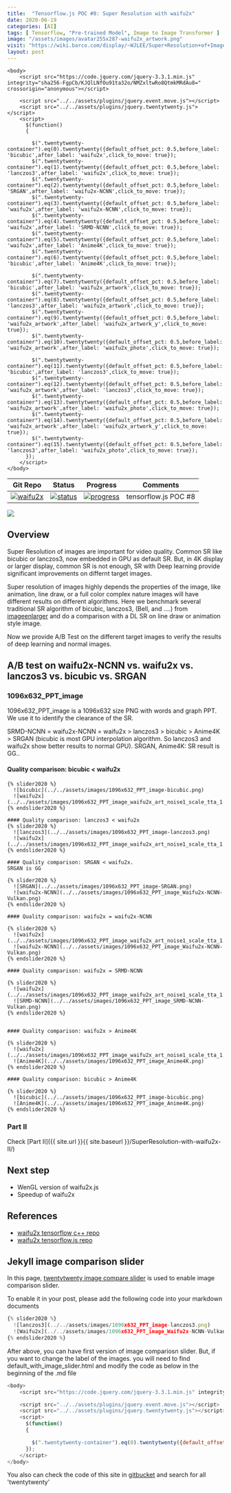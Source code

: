 ```yaml
---
title:  "Tensorflow.js POC #8: Super Resolution with waifu2x"
date: 2020-06-19
categories: [AI]
tags: [ Tensorflow, "Pre-trained Model", Image to Image Transformer ]
image: "/assets/images/avatar255x287-waifu2x_artwork.png"
visit: "https://wiki.barco.com/display/~WJLEE/Super+Resolution+of+Images"
layout: post
---
```

```{r echo=FALSE, eval=FALSE}
<body>
    <script src="https://code.jquery.com/jquery-3.3.1.min.js" integrity="sha256-FgpCb/KJQlLNfOu91ta32o/NMZxltwRo8QtmkMRdAu8=" crossorigin="anonymous"></script>

    <script src="../../assets/plugins/jquery.event.move.js"></script>
    <script src="../../assets/plugins/jquery.twentytwenty.js"></script>
    <script>
      $(function()
      {

        $(".twentytwenty-container").eq(0).twentytwenty({default_offset_pct: 0.5,before_label: 'bicubic',after_label: 'waifu2x',click_to_move: true});
        $(".twentytwenty-container").eq(1).twentytwenty({default_offset_pct: 0.5,before_label: 'lanczos3',after_label: 'waifu2x',click_to_move: true});
        $(".twentytwenty-container").eq(2).twentytwenty({default_offset_pct: 0.5,before_label: 'SRGAN',after_label: 'waifu2x-NCNN',click_to_move: true});
        $(".twentytwenty-container").eq(3).twentytwenty({default_offset_pct: 0.5,before_label: 'waifu2x',after_label: 'waifu2x-NCNN',click_to_move: true});
        $(".twentytwenty-container").eq(4).twentytwenty({default_offset_pct: 0.5,before_label: 'waifu2x',after_label: 'SRMD-NCNN',click_to_move: true});
        $(".twentytwenty-container").eq(5).twentytwenty({default_offset_pct: 0.5,before_label: 'waifu2x',after_label: 'Anime4K',click_to_move: true});
        $(".twentytwenty-container").eq(6).twentytwenty({default_offset_pct: 0.5,before_label: 'bicubic',after_label: 'Anime4K',click_to_move: true});

        $(".twentytwenty-container").eq(7).twentytwenty({default_offset_pct: 0.5,before_label: 'bicubic',after_label: 'waifu2x_artwork',click_to_move: true});
        $(".twentytwenty-container").eq(8).twentytwenty({default_offset_pct: 0.5,before_label: 'lanczos3',after_label: 'waifu2x_artwork',click_to_move: true});
        $(".twentytwenty-container").eq(9).twentytwenty({default_offset_pct: 0.5,before_label: 'waifu2x_artwork',after_label: 'waifu2x_artwork_y',click_to_move: true});
        $(".twentytwenty-container").eq(10).twentytwenty({default_offset_pct: 0.5,before_label: 'waifu2x_artwork',after_label: 'waifu2x_photo',click_to_move: true});

        $(".twentytwenty-container").eq(11).twentytwenty({default_offset_pct: 0.5,before_label: 'bicubic',after_label: 'lanczos3',click_to_move: true});
        $(".twentytwenty-container").eq(12).twentytwenty({default_offset_pct: 0.5,before_label: 'waifu2x_artwork',after_label: 'lanczos3',click_to_move: true});
        $(".twentytwenty-container").eq(13).twentytwenty({default_offset_pct: 0.5,before_label: 'waifu2x_artwork',after_label: 'waifu2x_photo',click_to_move: true});
        $(".twentytwenty-container").eq(14).twentytwenty({default_offset_pct: 0.5,before_label: 'waifu2x_artwork',after_label: 'waifu2x_artwork_y',click_to_move: true});
        $(".twentytwenty-container").eq(15).twentytwenty({default_offset_pct: 0.5,before_label: 'lanczos3',after_label: 'waifu2x_photo',click_to_move: true});
      });
    </script>
</body>

```

| Git Repo                                                                                                                                         | Status                                                                                                                                                                | Progress                                                                                                                    | Comments                                                     |
|--------------------------------------------------------------------------------------------------------------------------------------------------|-----------------------------------------------------------------------------------------------------------------------------------------------------------------------|----------------------------------------------------------------------------------------------------------------------------------------|--------------------------------------------------------------|
| [![waifu2x](https://img.shields.io/badge/waifu2x_tfjs-gray?logo=tensorflow)](https://git.barco.com/users/wjlee/repos/waifu2x-tfjs/browse) | [![status](https://tailab.barco.com:9443/deeplearningcomputing/waifu2x-tfjs/badges/master/pipeline.svg)](https://tailab.barco.com:9443/deeplearningcomputing/waifu2x-tfjs/pipelines) | [![progress](https://img.shields.io/badge/waifu2x_tfjs-POC-red)](http://dlc.barco.com:3002/)|tensorflow.js POC #8|

[![](https://rebrand.ly/dlc_png_url)](https://rebrand.ly/dlc_uml_url)

## Overview
Super Resolution of images are important for video quality. Common SR like bicubic or lanczos3, now embedded in GPU as default SR. But, in 4K display or larger display, common SR is not enough, SR with Deep learning provide significant improvements on differnt target images. 

Super resolution of images highly depends the properties of the image, like animation, line draw, or a full color complex nature images will have different results on different algorithms. Here we benchmark several traditional SR algorithm of bicubic, lanczos3, (Bell, and ....) from [imageenlarger](https://www.imageenlarger.com/) and do a comparison with a DL SR on line draw or animation style image. 

Now we provide A/B Test on the different target images to verify the results of deep learning and normal images.

## A/B test on waifu2x-NCNN vs. waifu2x vs. lanczos3 vs. bicubic vs. SRGAN

### 1096x632_PPT_image

1096x632_PPT_image is a 1096x632 size PNG with words and graph PPT. We use it to identify the clearance of the SR.

SRMD-NCNN = waifu2x-NCNN = waifu2x > lanczos3 > bicubic > Anime4K > SRGAN (bicubic is most GPU interpolation algorithm. So lanczos3 and waifu2x show better results to normal GPU). SRGAN, Anime4K: SR result is GG..

#### Quality comparison: bicubic < waifu2x
```{r echo=FALSE, eval=FALSE}
{% slider2020 %}
  ![bicubic](../../assets/images/1096x632_PPT_image-bicubic.png)
  ![waifu2x](../../assets/images/1096x632_PPT_image_waifu2x_art_noise1_scale_tta_1.png)
{% endslider2020 %}

#### Quality comparison: lanczos3 < waifu2x
{% slider2020 %}
  ![lanczos3](../../assets/images/1096x632_PPT_image-lanczos3.png)
  ![waifu2x](../../assets/images/1096x632_PPT_image_waifu2x_art_noise1_scale_tta_1.png)
{% endslider2020 %}

#### Quality comparison: SRGAN < waifu2x. 
SRGAN is GG

{% slider2020 %}
  ![SRGAN](../../assets/images/1096x632_PPT_image-SRGAN.png)
  ![waifu2x-NCNN](../../assets/images/1096x632_PPT_image_Waifu2x-NCNN-Vulkan.png)
{% endslider2020 %}

#### Quality comparison: waifu2x = waifu2x-NCNN

{% slider2020 %}
  ![waifu2x](../../assets/images/1096x632_PPT_image_waifu2x_art_noise1_scale_tta_1.png)
  ![waifu2x-NCNN](../../assets/images/1096x632_PPT_image_Waifu2x-NCNN-Vulkan.png)
{% endslider2020 %}

#### Quality comparison: waifu2x = SRMD-NCNN

{% slider2020 %}
  ![waifu2x](../../assets/images/1096x632_PPT_image_waifu2x_art_noise1_scale_tta_1.png)
  ![SRMD-NCNN](../../assets/images/1096x632_PPT_image_SRMD-NCNN-Vulkan.png)
{% endslider2020 %}


#### Quality comparison: waifu2x > Anime4K

{% slider2020 %}
  ![waifu2x](../../assets/images/1096x632_PPT_image_waifu2x_art_noise1_scale_tta_1.png)
  ![Anime4K](../../assets/images/1096x632_PPT_image_Anime4K.png)
{% endslider2020 %}

#### Quality comparison: bicubic > Anime4K

{% slider2020 %}
  ![bicubic](../../assets/images/1096x632_PPT_image-bicubic.png)
  ![Anime4K](../../assets/images/1096x632_PPT_image_Anime4K.png)
{% endslider2020 %}
```

### Part II
Check [Part II]({{ site.url }}{{ site.baseurl }}/SuperResolution-with-waifu2x-II/)

## Next step
* WenGL version of waifu2x.js
* Speedup of waifu2x

## References
* [waifu2x tensorflow c++ repo](https://git.barco.com/users/wjlee/repos/waifu2x-tfjs/browse)
* [waifu2x tensorflow.js repo](https://git.barco.com/users/wjlee/repos/waifu2x/browse)


## Jekyll image comparison slider
In this page, [twentytwenty image compare slider](https://github.com/zurb/twentytwenty) is used to enable image comparison slider.

To enable it in your post, please add the following code into your markdown documents


``` js
{% slider2020 %}
  ![lanczos3](../../assets/images/1096x632_PPT_image-lanczos3.png)
  ![Waifu2x](../../assets/images/1096x632_PPT_image_Waifu2x-NCNN-Vulkan.png)
{% endslider2020 %}
```

After above, you can have first version of image compariosn slider. But, if you want to change the label of the images. you will need to find default_with_image_slider.html and modify the code as below in the beginning of the .md file

``` js
<body>
    <script src="https://code.jquery.com/jquery-3.3.1.min.js" integrity="sha256-FgpCb/KJQlLNfOu91ta32o/NMZxltwRo8QtmkMRdAu8=" crossorigin="anonymous"></script>

    <script src="../../assets/plugins/jquery.event.move.js"></script>
    <script src="../../assets/plugins/jquery.twentytwenty.js"></script>
    <script>
      $(function()
      {

        $(".twentytwenty-container").eq(0).twentytwenty({default_offset_pct: 0.5,before_label: 'lanczos3',after_label: 'waifu2x-NCNN',click_to_move: true});
      });
    </script>
</body>
```

You also can check the code of this site in [gitbucket](https://git.barco.com/users/wjlee/repos/dlcv2.barco.com/browse) and search for all 'twentytwenty'